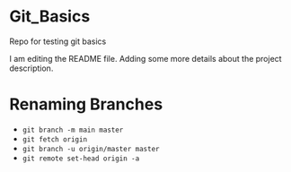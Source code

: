 # Git_Basics
Repo for testing git basics

I am editing the README file. Adding some more details about the project description.

# Renaming Branches
* `git branch -m main master`
* `git fetch origin`
* `git branch -u origin/master master`
* `git remote set-head origin -a`
